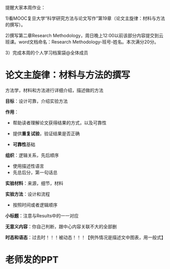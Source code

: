 提醒大家本周作业：

1)看MOOC复旦大学“科学研究方法与论文写作”第19章（论文主旋律：材料与方法的撰写）。

2)撰写第二章Research Methodology，周日晚上12:00以前该部分内容提交到云班课。word文档命名：Research Methodology-班号-姓名。本次满分20分。

3）完成本周的个人学习档案袋@全体成员 

# 论文主旋律：材料与方法的撰写

方法学，材料和方法进行详细介绍，描述做的方法



**目标**：设计可靠，介绍实验方法

**作用**：

- 帮助读者理解论文获得结果的方式，以及可靠性

- 提供**重复试验**，验证结果是否正确
- **可靠性**基础

**组织**：逻辑关系，先后顺序

- 使用描述性语言
- 先总后分，第一句话总

**实验材料**：来源，细节，材料

**实验方法**：设计和流程

- 按照时间或者逻辑顺序

**小标题**：注意与Results中的一一对应

**无意义内容**：你自己判断，跟中心内容关联不大的全部删

**时态和语态**：过去时！！！被动态！！！【例外情况是描述文中图表，用一般式】



# 老师发的PPT

